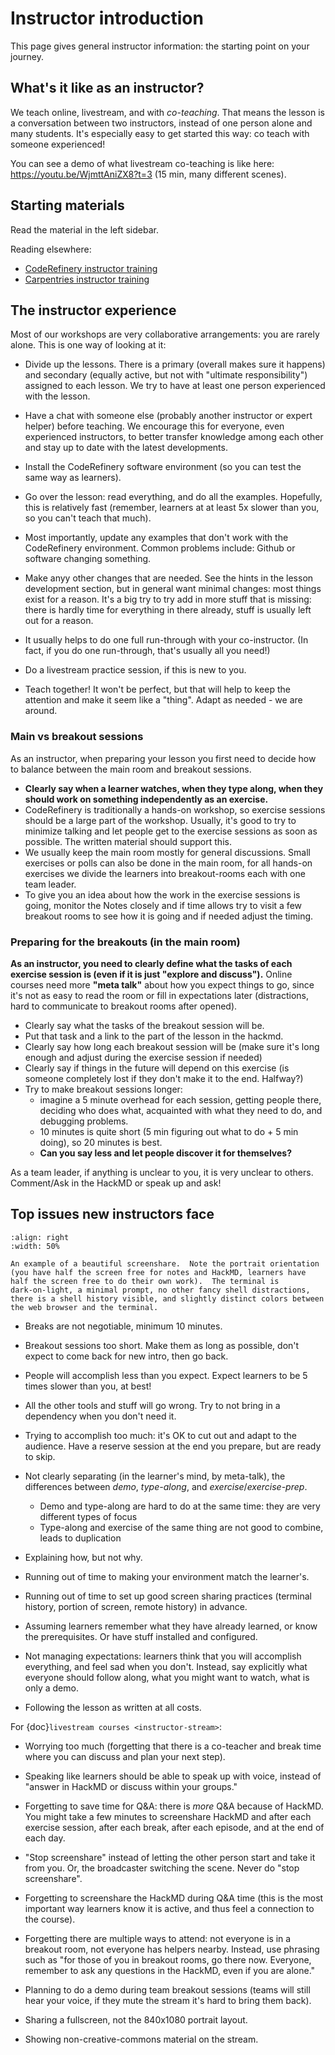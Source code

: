 # Instructor introduction

This page gives general instructor information: the starting point on
your journey.


## What's it like as an instructor?

We teach online, livestream, and with *co-teaching*. That means the
lesson is a conversation between two instructors, instead of one
person alone and many students.  It's especially easy to get started
this way: co teach with someone experienced!

You can see a demo of what livestream co-teaching is like here:
<https://youtu.be/WjmttAniZX8?t=3> (15 min, many different scenes).



## Starting materials

Read the material in the left sidebar.

Reading elsewhere:
* [CodeRefinery instructor
  training](https://coderefinery.github.io/train-the-trainer/)
* [Carpentries instructor training](https://carpentries.github.io/instructor-training/)



## The instructor experience

Most of our workshops are very collaborative arrangements: you are
rarely alone.  This is one way of looking at it:

* Divide up the lessons.  There is a primary (overall makes sure it
  happens) and secondary (equally active, but not with "ultimate
  responsibility") assigned to each lesson.  We try to have at least
  one person experienced with the lesson.

* Have a chat with someone else (probably another instructor or
  expert helper) before teaching.  We encourage this for
  everyone, even experienced instructors, to better transfer knowledge
  among each other and stay up to date with the latest developments.

* Install the CodeRefinery software environment (so you can test the
  same way as learners).

* Go over the lesson: read everything, and do all the examples.
  Hopefully, this is relatively fast (remember, learners at at least
  5x slower than you, so you can't teach that much).

* Most importantly, update any examples that don't work with the
  CodeRefinery environment.  Common problems include: Github or
  software changing something.

* Make anyy other changes that are needed.  See the hints in the
  lesson development section, but in general want minimal changes:
  most things exist for a reason.  It's a big try to try add in more
  stuff that is missing: there is hardly time for everything in there
  already, stuff is usually left out for a reason.

* It usually helps to do one full run-through with your co-instructor.
  (In fact, if you do one run-through, that's usually all you need!)

* Do a livestream practice session, if this is new to you.

* Teach together!  It won't be perfect, but that will help to keep the
  attention and make it seem like a "thing".  Adapt as needed - we are
  around.

### Main vs breakout sessions

As an instructor, when preparing your lesson you first need to decide
how to balance between the main room and breakout sessions.

- **Clearly say when a learner watches, when they type along, when
  they should work on something independently as an exercise.**
- CodeRefinery is traditionally a hands-on workshop, so exercise
  sessions should be a large part of the workshop.  Usually, it's good
  to try to minimize talking and let people get to the exercise
  sessions as soon as possible.  The written material should support
  this.
- We usually keep the main room mostly for general discussions. Small
  exercises or polls can also be done in the main room, for all
  hands-on exercises we divide the learners into breakout-rooms each
  with one team leader.
- To give you an idea about how the work in the exercise sessions is
  going, monitor the Notes closely and if time allows try to visit a
  few breakout rooms to see how it is going and if needed adjust the
  timing.


### Preparing for the breakouts (in the main room)

**As an instructor, you need to clearly define what the tasks of each
exercise session is (even if it is just "explore and discuss").**
Online courses need more **"meta talk"** about how you expect things
to go, since it's not as easy to read the room or fill in expectations
later (distractions, hard to communicate to breakout rooms after
opened).

- Clearly say what the tasks of the breakout session will be.
- Put that task and a link to the part of the lesson in the hackmd.
- Clearly say how long each breakout session will be (make sure it's
  long enough and adjust during the exercise session if needed)
- Clearly say if things in the future will depend on this exercise (is
  someone completely lost if they don't make it to the end.  Halfway?)
- Try to make breakout sessions longer:
  - imagine a 5 minute overhead for each session, getting people
    there, deciding who does what, acquainted with what they need to
    do, and debugging problems.
  - 10 minutes is quite short (5 min figuring out what to do + 5 min
    doing), so 20 minutes is best.
  - **Can you say less and let people discover it for themselves?**

As a team leader, if anything is unclear to you, it is very unclear to
others. Comment/Ask in the HackMD or speak up and ask! 



## Top issues new instructors face

```{figure} img/screenshare/s10-kickstart-prompt-log.png
:align: right
:width: 50%

An example of a beautiful screenshare.  Note the portrait orientation
(you have half the screen free for notes and HackMD, learners have
half the screen free to do their own work).  The terminal is
dark-on-light, a minimal prompt, no other fancy shell distractions,
there is a shell history visible, and slightly distinct colors between
the web browser and the terminal.
```

- Breaks are not negotiable, minimum 10 minutes.

- Breakout sessions too short.  Make them as long as possible, don't
  expect to come back for new intro, then go back.

- People will accomplish less than you expect.  Expect learners to be 5
  times slower than you, at best!

- All the other tools and stuff will go wrong.  Try to not bring in a
  dependency when you don't need it.

- Trying to accomplish too much: it's OK to cut out and adapt to the
  audience.  Have a reserve session at the end you prepare, but are
  ready to skip.

- Not clearly separating (in the learner's mind, by meta-talk), the
  differences between *demo*, *type-along*, and
  *exercise*/*exercise-prep*.
  - Demo and type-along are hard to do at the same time: they are very
    different types of focus
  - Type-along and exercise of the same thing are not good to combine,
    leads to duplication

- Explaining how, but not why.

- Running out of time to making your environment match the
  learner's.

- Running out of time to set up good screen sharing practices
  (terminal history, portion of screen, remote history) in advance.

- Assuming learners remember what they have already learned, or know
  the prerequisites.  Or have stuff installed and configured.

- Not managing expectations: learners think that you will accomplish
  everything, and feel sad when you don't.  Instead, say explicitly
  what everyone should follow along, what you might want to watch,
  what is only a demo.

- Following the lesson as written at all costs.

For {doc}`livestream courses <instructor-stream>`:

- Worrying too much (forgetting that there is a co-teacher and break
  time where you can discuss and plan your next step).

- Speaking like learners should be able to speak up with voice,
  instead of "answer in HackMD or discuss within your groups."

- Forgetting to save time for Q&A: there is *more* Q&A because of
  HackMD.  You might take a few minutes to screenshare HackMD and
  after each exercise session, after each break, after each episode,
  and at the end of each day.

- "Stop screenshare" instead of letting the other person start and
  take it from you.  Or, the broadcaster switching the scene.  Never
  do "stop screenshare".

- Forgetting to screenshare the HackMD during Q&A time (this is the
  most important way learners know it is active, and thus feel a
  connection to the course).

- Forgetting there are multiple ways to attend: not everyone is in a
  breakout room, not everyone has helpers nearby.  Instead, use
  phrasing such as "for those of you in breakout rooms, go there now.
  Everyone, remember to ask any questions in the HackMD, even if you
  are alone."

- Planning to do a demo during team breakout sessions (teams will
  still hear your voice, if they mute the stream it's hard to bring
  them back).

- Sharing a fullscreen, not the 840x1080 portrait layout.

- Showing non-creative-commons material on the stream.
